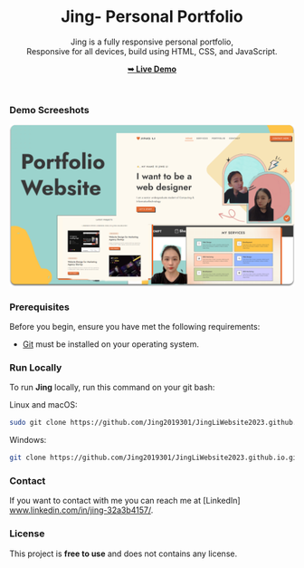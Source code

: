 <div align="center">

  
  <h1 align="center">Jing- Personal Portfolio</h1>

 Jing is a fully responsive personal portfolio, <br />Responsive for all devices, build using HTML, CSS, and JavaScript.

  <a href="https://github.com/Jing2019301/JingLiWebsite2023.github.io/"><strong>➥ Live Demo</strong></a>

</div>

<br />

### Demo Screeshots

![Jing Desktop Demo](./readme-images/desktop.png "Desktop Demo")

### Prerequisites

Before you begin, ensure you have met the following requirements:

* [Git](https://git-scm.com/downloads "Download Git") must be installed on your operating system.

### Run Locally

To run **Jing** locally, run this command on your git bash:

Linux and macOS:

```bash
sudo git clone https://github.com/Jing2019301/JingLiWebsite2023.github.io.git
```

Windows:

```bash
git clone https://github.com/Jing2019301/JingLiWebsite2023.github.io.git
```

### Contact

If you want to contact with me you can reach me at [LinkedIn] www.linkedin.com/in/jing-32a3b4157/.

### License

This project is **free to use** and does not contains any license.
